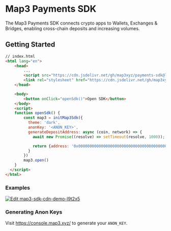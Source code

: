 # Map3 Payments SDK

The Map3 Payments SDK connects crypto apps to Wallets, Exchanges & Bridges,
enabling cross-chain deposits and increasing volumes.

## Getting Started

```html
// index.html
<html lang="en">
    <head>
        ...
        <script src="https://cdn.jsdelivr.net/gh/map3xyz/payments-sdk@latest/dist/global/index.js"></script>
        <link rel="stylesheet" href="https://cdn.jsdelivr.net/gh/map3xyz/payments-sdk@latest/dist/index.css"></link>
    </head>

    <body>
        <button onClick="openSdk()">Open SDK</button>
    </body>
    <script>
    function openSdk() {
        const map3 = initMap3Sdk({
          theme: 'dark',
          anonKey: '<ANON_KEY>',
          generateDepositAddress: async (coin, network) => {
            await new Promise((resolve) => setTimeout(resolve, 1000));

            return {address: '0x0000000000000000000000000000000000000000'};
          }
        })
        map3.open()
    }
  </script>
</html>
```

### Examples
[![Edit map3-sdk-cdn-demo-l9t2x5](https://codesandbox.io/static/img/play-codesandbox.svg)](https://codesandbox.io/s/map3-sdk-cdn-demo-l9t2x5)

### Generating Anon Keys

Visit https://console.map3.xyz/ to generate your `ANON_KEY`.
